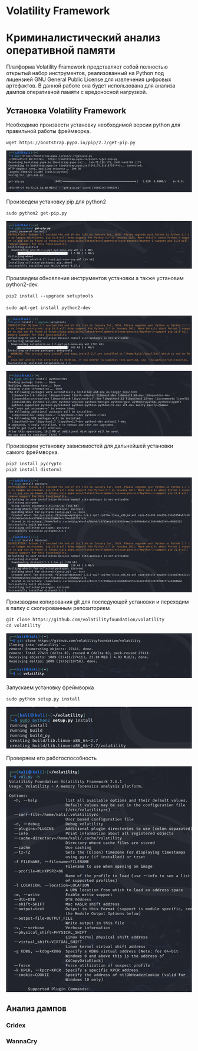 # Volatility Framework

# Криминалистический анализ оперативной памяти

Платформа Volatility Framework представляет собой полностью открытый
набор инструментов, реализованный на Python под лицензией GNU General
Public License для извлечения цифровых артефактов. В данной работе она
будет использована для анализа дампов оперативной памяти с вредоносной
нагрузкой.

## Установка Volatility Framework

Необходимо произвести установку необходимой версии python для правильной
работы фреймворка.

    wget https://bootstrap.pypa.io/pip/2.7/get-pip.py

![](images/clipboard-480825925.png)

Произведем установку pip для python2

    sudo python2 get-pip.py

![](images/clipboard-3217783170.png)

Произведем обновление инструментов установки а также установим
python2-dev.

    pip2 install --upgrade setuptools 

    sudo apt-get install python2-dev

![](images/clipboard-2742129718.png)

![](images/clipboard-817953072.png)

Производим установку зависимостей для дальнейшей установки самого
фреймворка.

    pip2 install pycrypto
    pip2 install distorm3

![](images/clipboard-3092615861.png)

Производим копирования git для последующей установки и переходим в папку
с скопированным репозиторием

    git clone https://github.com/volatilityfoundation/volatility
    cd volatility

![](images/clipboard-1022345405.png)

Запускаем установку фреймворка

    sudo python setup.py install

![](images/clipboard-596062415.png)

Проверяем его работоспособность

![](images/clipboard-1234823303.png)

## Анализ дампов

### Cridex

### WannaCry
